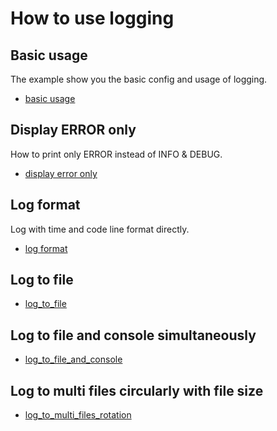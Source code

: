 # How to use logging


## Basic usage

The example show you the basic config and usage of logging.

* [basic usage](basic_usage.py)


## Display ERROR only

How to print only ERROR instead of INFO & DEBUG.

* [display error only](show_error_only.py)


## Log format

Log with time and code line format directly.

* [log format](log_format.py)


## Log to file

* [log_to_file](log_to_file.py)


## Log to file and console simultaneously

* [log_to_file_and_console](log_to_file_and_console.py)


## Log to multi files circularly with file size

* [log_to_multi_files_rotation](log_to_multi_files_rotation.py)

